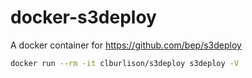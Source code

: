 # docker-s3deploy

A docker container for https://github.com/bep/s3deploy

```bash
docker run --rm -it clburlison/s3deploy s3deploy -V
```
